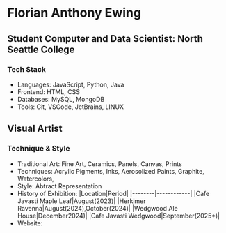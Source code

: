 # Florian Anthony Ewing
## Student Computer and Data Scientist: North Seattle College

### Tech Stack
- Languages: JavaScript, Python, Java
- Frontend: HTML, CSS
- Databases: MySQL, MongoDB
- Tools: Git, VSCode, JetBrains, LINUX

## Visual Artist
### Technique & Style
- Traditional Art: Fine Art, Ceramics, Panels, Canvas, Prints
- Techniques: Acrylic Pigments, Inks, Aerosolized Paints, Graphite, Watercolors, 
- Style: Abtract Representation
- History of Exhibition: 
|Location|Period|
|--------|------------|
|Cafe Javasti Maple Leaf|August(2023)|
|Herkimer Ravenna|August(2024),October(2024)|
|Wedgwood Ale House|December2024)|
|Cafe Javasti Wedgwood|September(2025*)|
- Website: 


